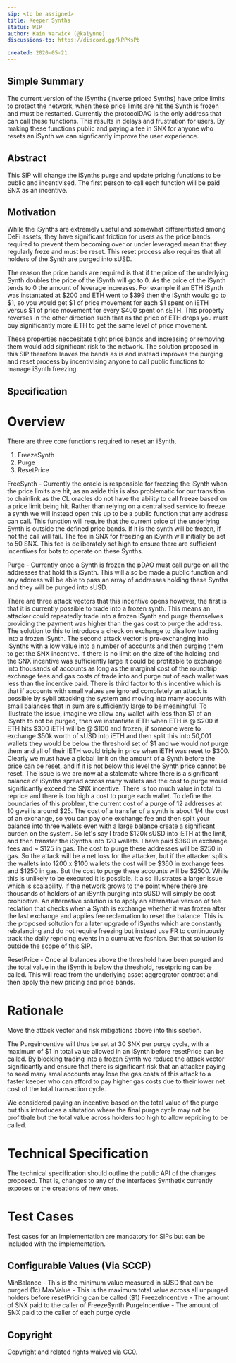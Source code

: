 ```yaml
---
sip: <to be assigned>
title: Keeper Synths
status: WIP
author: Kain Warwick (@kaiynne)
discussions-to: https://discord.gg/kPPKsPb

created: 2020-05-21
---
```


## Simple Summary
The current version of the iSynths (inverse priced Synths) have price limits to protect the network, when these price limits are hit the Synth is frozen and must be restarted. Currently the protocolDAO is the only address that can call these functions. This results in delays and frustration for users. By making these functions public and paying a fee in SNX for anyone who resets an iSynth we can signficantly improve the user experience.

## Abstract
This SIP will change the iSynths purge and update pricing functions to be public and incentivised. The first person to call each function will be paid SNX as an incentive.

## Motivation
While the iSynths are extremely useful and somewhat differentiated among DeFi assets, they have significant friction for users as the price bands required to prevent them becoming over or under leveraged mean that they regularly freze and must be reset. This reset process also requires that all holders of the Synth are purged into sUSD. 

The reason the price bands are required is that if the price of the underlying Synth doubles the price of the iSynth will go to 0. As the price of the iSynth tends to 0 the amount of leverage increases. For example if an ETH iSynth was instantated at $200 and ETH went to $399 then the iSynth would go to $1, so you would get $1 of price movement for each $1 spent on iETH versus $1 of price movement for every $400 spent on sETH. This property reverses in the other direction such that as the price of ETH drops you must buy significantly more iETH to get the same level of price movement. 

These properties neccesitate tight price bands and increasing or removing them would add significant risk to the network. The solution proposed in this SIP therefore leaves the bands as is and instead improves the purging and reset process by incentivising anyone to call public functions to manage iSynth freezing. 

## Specification
<!--The specification should describe the syntax and semantics of any new feature, there are five sections
1. Overview
2. Rationale
3. Technical Specification
4. Test Cases
-->

# Overview
There are three core functions required to reset an iSynth.
1. FreezeSynth
2. Purge
3. ResetPrice

FreeSynth - Currently the oracle is responsible for freezing the iSynth when the price limits are hit, as an aside this is also problematic for our transition to chainlink as the CL oracles do not have the ability to call freeze based on a price limit being hit. Rather than relying on a centralised service to freeze a synth we will instead open this up to be a public function that any address can call. This function will require that the current price of the underlying Synth is outside the defined price bands. If it is the synth will be frozen, if not the call will fail. The fee in SNX for freezing an iSynth will initially be set to 50 SNX. This fee is deliberately set high to ensure there are sufficient incentives for bots to operate on these Synths.

Purge - Currently once a Synth is frozen the pDAO must call purge on all the addresses that hold this iSynth. This will also be made a public function and any address will be able to pass an array of addresses holding these Synths and they will be purged into sUSD. 

There are three attack vectors that this incentive opens however, the first is that it is currently possible to trade into a frozen synth. This means an attacker could repeatedly trade into a frozen iSynth and purge themselves providing the payment was higher than the gas cost to purge the address. The solution to this to introduce a check on exchange to disallow trading into a frozen iSynth. The second attack vector is pre-exchanging into iSynths with a low value into a number of accounts and then purging them to get the SNX incentive. If there is no limit on the size of the holding and the SNX incentive was sufficiently large it could be profitable to exchange into thousands of accounts as long as the marginal cost of the roundtrip exchnage fees and gas costs of trade into and purge out of each wallet was less than the incentive paid. 
There is third factor to this incentive which is that if accounts with small values are ignored completely an attack is possible by sybil attacking the system and moving into many accounts with small balances that in sum are sufficiently large to be meaningful. To illustrate the issue, imagine we allow any wallet with less than $1 of an iSynth to not be purged, then we instantiate iETH when ETH is @ $200 if ETH hits $300 iETH will be @ $100 and frozen, if someone were to exchange $50k worth of sUSD into iETH and then split this into 50,001 wallets they would be below the threshold set of $1 and we would not purge them and all of their iETH would triple in price when iETH was reset to $300. Clearly we must have a global limit on the amount of a Synth before the price can be reset, and if it is not below this level the Synth price cannot be reset. The issue is we are now at a stalemate where there is a significant balance of iSynths spread across many wallets and the cost to purge would significantly exceed the SNX incentive. There is too much value in total to reprice and there is too high a cost to purge each wallet.
To define the boundaries of this problem, the current cost of a purge of 12 addresses at 10 gwei is around $25. The cost of a transfer of a synth is about 1/4 the cost of an exchange, so you can pay one exchange fee and then split your balance into three wallets even with a large balance create a significant burden on the system. So let's say I trade $120k sUSD into iETH at the limit, and then transfer the iSynths into 120 wallets. I have paid $360 in exchange fees and ~ $125 in gas. The cost to purge these addresses will be $250 in gas. So the attack will be a net loss for the attacker, but if the attacker splits the wallets into 1200 x $100 wallets the cost will be $360 in exchange fees and $1250 in gas. But the cost to purge these accounts will be $2500. While this is unlikely to be executed it is possible. It also illustrates a larger issue which is scalability. if the network grows to the point where there are thousands of holders of an iSynth purging into sUSD will simply be cost prohibitive. An alternative solution is to apply an alternative version of fee reclation that checks when a Synth is exchange whether it was frozen after the last exchange and applies fee reclamation to reset the balance. This is the proposed soltution for a later upgrade of iSynths which are constantly rebalancing and do not require freezing but instead use FR to continuously track the daily repricing events in a cumulative fashion. But that solution is outside the scope of this SIP.

ResetPrice - Once all balances above the threshold have been purged and the total value in the iSynth is below the threshold, resetpricing can be called. This will read from the underlying asset aggregrator contract and then apply the new pricing and price bands.

# Rationale
<!--This is where you explain the reasoning behind how you propose to solve the problem. Why did you propose to implement the change in this way, what were the considerations and trade-offs. The rationale fleshes out what motivated the design and why particular design decisions were made. It should describe alternate designs that were considered and related work. The rationale may also provide evidence of consensus within the community, and should discuss important objections or concerns raised during discussion.-->
Move the attack vector and risk mitigations above into this section.

The Purgeincentive will thus be set at 30 SNX per purge cycle, with a maximum of $1 in total value allowed in an iSynth before resetPrice can be called. By blocking trading into a frozen Synth we reduce the attack vector significantly and ensure that there is significant risk that an attacker paying to seed many smal accounts may lose the gas costs of this attack to a faster keeper who can afford to pay higher gas costs due to their lower net cost of the total transaction cycle.

We considered paying an incentive based on the total value of the purge but this introduces a situtation where the final purge cycle may not be profitbale but the total value across holders too high to allow repricing to be called.

# Technical Specification
<!--The technical specification should describe the syntax and semantics of any new feature.-->
The technical specification should outline the public API of the changes proposed. That is, changes to any of the interfaces Synthetix currently exposes or the creations of new ones. 

# Test Cases
<!--Test cases for an implementation are mandatory for SIPs but can be included with the implementation..-->
Test cases for an implementation are mandatory for SIPs but can be included with the implementation.

## Configurable Values (Via SCCP)
<!--Please list all values configurable via SCCP under this implementation.-->
MinBalance - This is the minimum value measured in sUSD that can be purged (1c)
MaxValue - This is the maximum total value across all unpurged holders before resetPricing can be called ($1)
FreezeIncentive - The amount of SNX paid to the caller of FreezeSynth
PurgeIncentive - The amount of SNX paid to the caller of each purge cycle

## Copyright
Copyright and related rights waived via [CC0](https://creativecommons.org/publicdomain/zero/1.0/).
